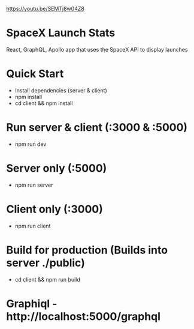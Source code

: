 https://youtu.be/SEMTj8w04Z8

# SpaceX Launch Stats
React, GraphQL, Apollo app that uses the SpaceX API to display launches

# Quick Start
- Install dependencies (server & client)
- npm install
- cd client && npm install

# Run server & client (:3000 & :5000)
- npm run dev

# Server only (:5000)
- npm run server

# Client only (:3000)
- npm run client

# Build for production (Builds into server ./public)
- cd client && npm run build

# Graphiql - http://localhost:5000/graphql
